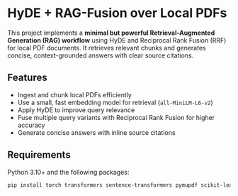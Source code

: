 # HyDE + RAG-Fusion over Local PDFs

This project implements a **minimal but powerful Retrieval-Augmented Generation (RAG) workflow** using HyDE and Reciprocal Rank Fusion (RRF) for local PDF documents. It retrieves relevant chunks and generates concise, context-grounded answers with clear source citations.

## Features

- Ingest and chunk local PDFs efficiently
- Use a small, fast embedding model for retrieval (`all-MiniLM-L6-v2`)
- Apply HyDE to improve query relevance
- Fuse multiple query variants with Reciprocal Rank Fusion for higher accuracy
- Generate concise answers with inline source citations

## Requirements

Python 3.10+ and the following packages:

```bash
pip install torch transformers sentence-transformers pymupdf scikit-learn numpy rank_bm25
